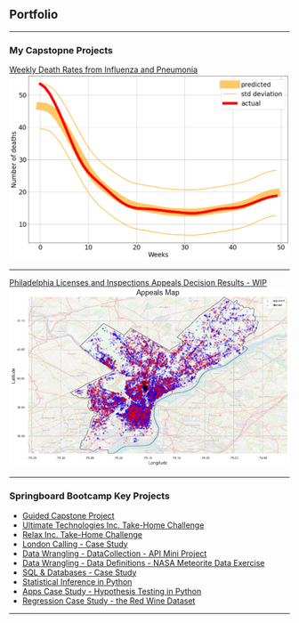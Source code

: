 ## Portfolio

---

### My Capstopne Projects 

[Weekly Death Rates from Influenza and Pneumonia](https://github.com/adreyzin/CapstoneTwoRepo)
<img src="https://raw.githubusercontent.com/adreyzin/CapstoneTwoRepo/master/images/Influenza%20Pneumonia%20Prediction.png"/>

---
[Philadelphia Licenses and Inspections Appeals Decision Results - WIP](https://github.com/adreyzin/Philly_L_and_I_Appeals)
<img src="https://raw.githubusercontent.com/adreyzin/Philly_L_and_I_Appeals/main/images/appeal_map.png"/>

---

### Springboard Bootcamp Key Projects

- [Guided Capstone Project](https://github.com/adreyzin/mySpringboardRepo/blob/master/Guided%20Capstone/Guided%20Capstone.ipynb)
- [Ultimate Technologies Inc. Take-Home Challenge](https://github.com/adreyzin/mySpringboardRepo/blob/master/Ultimate%20Technologies%20Inc.%20Take-Home%20Challenge.ipynb)
- [Relax Inc. Take-Home Challenge](https://github.com/adreyzin/mySpringboardRepo/blob/master/Relax%20Inc.%20Take-Home%20Challenge.ipynb)
- [London Calling - Case Study](https://github.com/adreyzin/mySpringboardRepo/blob/master/4.3%20Case%20Study%20-%20London%20Calling!.ipynb)
- [Data Wrangling - DataCollection - API Mini Project](https://github.com/adreyzin/mySpringboardRepo/blob/master/7.2%20Data%20Wrangling.DataCollection.API%20Mini%20Project.ipynb)
- [Data Wrangling - Data Definitions - NASA Meteorite Data Exercise](https://github.com/adreyzin/mySpringboardRepo/blob/master/7.4%20Data%20Wrangling.Data%20Definitions.NASA%20Meteorite%20Data%20Exercise.ipynb)
- [SQL & Databases - Case Study](https://github.com/adreyzin/mySpringboardRepo/blob/master/8.3%20SQL%20%26%20Databases.Case%20Study.sql)
- [Statistical Inference in Python](https://github.com/adreyzin/mySpringboardRepo/tree/master/11.1%20Python%20Statistics%20in%20EDA.Statistical%20Inference%20in%20Python)
- [Apps Case Study - Hypothesis Testing in Python](https://github.com/adreyzin/mySpringboardRepo/blob/master/11.3%20Apps%20Case%20Study%20-%20Hypothesis%20Testing%20in%20Python.ipynb)
- [Regression Case Study - the Red Wine Dataset](https://github.com/adreyzin/mySpringboardRepo/blob/master/11.4%20Regression%20Case%20Study%20-%20the%20Red%20Wine%20Dataset.ipynb)

---

